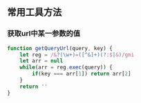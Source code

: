## 常用工具方法
### 获取url中某一参数的值
```javascript
function getQueryUrl(query, key) {
    let reg = /&?(\w+)=([^&]+)(?:$|&)/gmi
    let arr = null
    while(arr = reg.exec(query)) {
        if(key === arr[1]) return arr[2]
    }    
    return ''
}
```